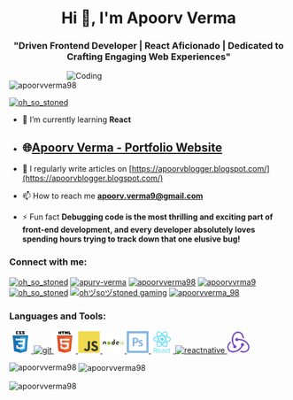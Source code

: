 <h1 align="center">Hi 👋, I'm Apoorv Verma</h1>
<h3 align="center">"Driven Frontend Developer | React Aficionado | Dedicated to Crafting Engaging Web Experiences"</h3>
<img align= "right" alt = "Coding" width="400" src= "[https://cdn.dribbble.com/users/1162077/screenshots/3848914/programmer.gif](https://media.giphy.com/media/v1.Y2lkPTc5MGI3NjExeGFtaGNpazBscnNnODNtZm94ZjdsNzNldTk3eGN6dG5rYnl5eGphdiZlcD12MV9pbnRlcm5hbF9naWZfYnlfaWQmY3Q9Zw/RbDKaczqWovIugyJmW/giphy.gif)">

<p align="left"> <img src="https://komarev.com/ghpvc/?username=apoorvverma98&label=Profile%20views&color=0e75b6&style=flat" alt="apoorvverma98" /> </p>

<p align="left"> <a href="https://twitter.com/oh_so_stoned" target="blank"><img src="https://img.shields.io/twitter/follow/oh_so_stoned?logo=twitter&style=for-the-badge" alt="oh_so_stoned" /></a> </p>

- 🌱 I’m currently learning **React**

- ## 🌐[Apoorv Verma - Portfolio Website](https://apoorv-verma-portfolio.vercel.app/)

- 📝 I regularly write articles on [https://apoorvblogger.blogspot.com/](https://apoorvblogger.blogspot.com/)

- 📫 How to reach me **apoorv.verma9@gmail.com**

- ⚡ Fun fact **Debugging code is the most thrilling and exciting part of front-end development, and every developer absolutely loves spending hours trying to track down that one elusive bug!**

<h3 align="left">Connect with me:</h3>
<p align="left">
<a href="https://twitter.com/oh_so_stoned" target="blank"><img align="center" src="https://raw.githubusercontent.com/rahuldkjain/github-profile-readme-generator/master/src/images/icons/Social/twitter.svg" alt="oh_so_stoned" height="30" width="40" /></a>
<a href="https://linkedin.com/in/apurv-verma" target="blank"><img align="center" src="https://raw.githubusercontent.com/rahuldkjain/github-profile-readme-generator/master/src/images/icons/Social/linked-in-alt.svg" alt="apurv-verma" height="30" width="40" /></a>
<a href="https://codesandbox.com/apoorvverma98" target="blank"><img align="center" src="https://raw.githubusercontent.com/rahuldkjain/github-profile-readme-generator/master/src/images/icons/Social/codesandbox.svg" alt="apoorvverma98" height="30" width="40" /></a>
<a href="https://fb.com/apoorvvrma9" target="blank"><img align="center" src="https://raw.githubusercontent.com/rahuldkjain/github-profile-readme-generator/master/src/images/icons/Social/facebook.svg" alt="apoorvvrma9" height="30" width="40" /></a>
<a href="https://instagram.com/oh_so_stoned" target="blank"><img align="center" src="https://raw.githubusercontent.com/rahuldkjain/github-profile-readme-generator/master/src/images/icons/Social/instagram.svg" alt="oh_so_stoned" height="30" width="40" /></a>
<a href="https://www.youtube.com/c/ohヅsoヅstoned gaming" target="blank"><img align="center" src="https://raw.githubusercontent.com/rahuldkjain/github-profile-readme-generator/master/src/images/icons/Social/youtube.svg" alt="ohヅsoヅstoned gaming" height="30" width="40" /></a>
<a href="https://www.leetcode.com/apoorvverma_98" target="blank"><img align="center" src="https://raw.githubusercontent.com/rahuldkjain/github-profile-readme-generator/master/src/images/icons/Social/leet-code.svg" alt="apoorvverma_98" height="30" width="40" /></a>
</p>

<h3 align="left">Languages and Tools:</h3>
<p align="left"> <a href="https://www.w3schools.com/css/" target="_blank" rel="noreferrer"> <img src="https://raw.githubusercontent.com/devicons/devicon/master/icons/css3/css3-original-wordmark.svg" alt="css3" width="40" height="40"/> </a> <a href="https://git-scm.com/" target="_blank" rel="noreferrer"> <img src="https://www.vectorlogo.zone/logos/git-scm/git-scm-icon.svg" alt="git" width="40" height="40"/> </a> <a href="https://www.w3.org/html/" target="_blank" rel="noreferrer"> <img src="https://raw.githubusercontent.com/devicons/devicon/master/icons/html5/html5-original-wordmark.svg" alt="html5" width="40" height="40"/> </a> <a href="https://developer.mozilla.org/en-US/docs/Web/JavaScript" target="_blank" rel="noreferrer"> <img src="https://raw.githubusercontent.com/devicons/devicon/master/icons/javascript/javascript-original.svg" alt="javascript" width="40" height="40"/> </a> <a href="https://nodejs.org" target="_blank" rel="noreferrer"> <img src="https://raw.githubusercontent.com/devicons/devicon/master/icons/nodejs/nodejs-original-wordmark.svg" alt="nodejs" width="40" height="40"/> </a> <a href="https://www.photoshop.com/en" target="_blank" rel="noreferrer"> <img src="https://raw.githubusercontent.com/devicons/devicon/master/icons/photoshop/photoshop-line.svg" alt="photoshop" width="40" height="40"/> </a> <a href="https://reactjs.org/" target="_blank" rel="noreferrer"> <img src="https://raw.githubusercontent.com/devicons/devicon/master/icons/react/react-original-wordmark.svg" alt="react" width="40" height="40"/> </a> <a href="https://reactnative.dev/" target="_blank" rel="noreferrer"> <img src="https://reactnative.dev/img/header_logo.svg" alt="reactnative" width="40" height="40"/> </a> <a href="https://redux.js.org" target="_blank" rel="noreferrer"> <img src="https://raw.githubusercontent.com/devicons/devicon/master/icons/redux/redux-original.svg" alt="redux" width="40" height="40"/> </a> </p>

<p><img align="left" src="https://github-readme-stats.vercel.app/api/top-langs?username=apoorvverma98&show_icons=true&locale=en&layout=compact" alt="apoorvverma98" /></p>

<p>&nbsp;<img align="center" src="https://github-readme-stats.vercel.app/api?username=apoorvverma98&show_icons=true&locale=en" alt="apoorvverma98" /></p>

<p><img align="center" src="https://github-readme-streak-stats.herokuapp.com/?user=apoorvverma98&" alt="apoorvverma98" /></p>
